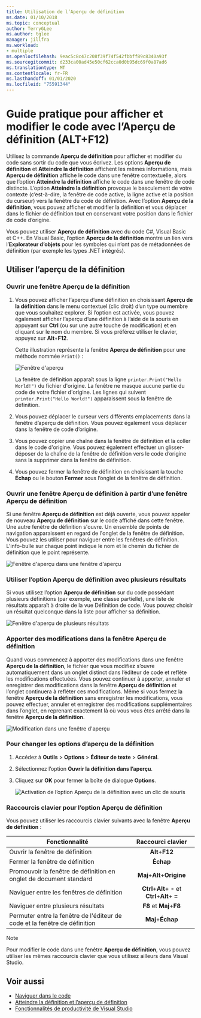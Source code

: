 ```yaml
---
title: Utilisation de l’Aperçu de définition
ms.date: 01/10/2018
ms.topic: conceptual
author: TerryGLee
ms.author: tglee
manager: jillfra
ms.workload:
- multiple
ms.openlocfilehash: 9eac5c8c47c208f39f74f542fbbff89c8340a93f
ms.sourcegitcommit: d233ca00ad45e50cf62cca0d0b95dc69f0a87ad6
ms.translationtype: MT
ms.contentlocale: fr-FR
ms.lasthandoff: 01/01/2020
ms.locfileid: "75591344"
---
```

# <a name="how-to-view-and-edit-code-by-using-peek-definition-altf12"></a>Guide pratique pour afficher et modifier le code avec l’Aperçu de définition (ALT+F12)

Utilisez la commande **Aperçu de définition** pour afficher et modifier du code sans sortir du code que vous écrivez. Les options **Aperçu de définition** et **Atteindre la définition** affichent les mêmes informations, mais **Aperçu de définition** affiche le code dans une fenêtre contextuelle, alors que l’option **Atteindre la définition** affiche le code dans une fenêtre de code distincte. L’option **Atteindre la définition** provoque le basculement de votre contexte (c’est-à-dire, la fenêtre de code active, la ligne active et la position du curseur) vers la fenêtre du code de définition. Avec l’option **Aperçu de la définition**, vous pouvez afficher et modifier la définition et vous déplacer dans le fichier de définition tout en conservant votre position dans le fichier de code d’origine.

Vous pouvez utiliser **Aperçu de définition** avec du code C#, Visual Basic et C++. En Visual Basic, l’option **Aperçu de la définition** montre un lien vers l’**Explorateur d’objets** pour les symboles qui n’ont pas de métadonnées de définition (par exemple les types .NET intégrés).

## <a name="use-peek-definition"></a>Utiliser l’aperçu de la définition

### <a name="open-a-peek-definition-window"></a>Ouvrir une fenêtre Aperçu de la définition

1. Vous pouvez afficher l’aperçu d’une définition en choisissant **Aperçu de la définition** dans le menu contextuel (clic droit) d’un type ou membre que vous souhaitez explorer. Si l’option est activée, vous pouvez également afficher l’aperçu d’une définition à l’aide de la souris en appuyant sur **Ctrl** (ou sur une autre touche de modification) et en cliquant sur le nom du membre. Si vous préférez utiliser le clavier, appuyez sur **Alt**+**F12**.

     Cette illustration représente la fenêtre **Aperçu de définition** pour une méthode nommée `Print()` :

     ![Fenêtre d'aperçu](../ide/media/peekwindow.png)

     La fenêtre de définition apparaît sous la ligne `printer.Print("Hello World!")` du fichier d'origine. La fenêtre ne masque aucune partie du code de votre fichier d'origine. Les lignes qui suivent `printer.Print("Hello World!")` apparaissent sous la fenêtre de définition.

1. Vous pouvez déplacer le curseur vers différents emplacements dans la fenêtre d’aperçu de définition. Vous pouvez également vous déplacer dans la fenêtre de code d’origine.

1. Vous pouvez copier une chaîne dans la fenêtre de définition et la coller dans le code d'origine. Vous pouvez également effectuer un glisser-déposer de la chaîne de la fenêtre de définition vers le code d’origine sans la supprimer dans la fenêtre de définition.

1. Vous pouvez fermer la fenêtre de définition en choisissant la touche **Échap** ou le bouton **Fermer** sous l’onglet de la fenêtre de définition.

### <a name="open-a-peek-definition-window-from-within-a-peek-definition-window"></a>Ouvrir une fenêtre Aperçu de définition à partir d’une fenêtre Aperçu de définition

Si une fenêtre **Aperçu de définition** est déjà ouverte, vous pouvez appeler de nouveau **Aperçu de définition** sur le code affiché dans cette fenêtre. Une autre fenêtre de définition s'ouvre. Un ensemble de points de navigation apparaissent en regard de l'onglet de la fenêtre de définition. Vous pouvez les utiliser pour naviguer entre les fenêtres de définition. L’info-bulle sur chaque point indique le nom et le chemin du fichier de définition que le point représente.

   ![Fenêtre d'aperçu dans une fenêtre d'aperçu](../ide/media/peekwithinpeek.png)

### <a name="peek-definition-with-multiple-results"></a>Utiliser l’option Aperçu de définition avec plusieurs résultats

Si vous utilisez l’option **Aperçu de définition** sur du code possédant plusieurs définitions (par exemple, une classe partielle), une liste de résultats apparaît à droite de la vue Définition de code. Vous pouvez choisir un résultat quelconque dans la liste pour afficher sa définition.

   ![Fenêtre d'aperçu de plusieurs résultats](../ide/media/peekmultiple.png)

### <a name="edit-inside-the-peek-definition-window"></a>Apporter des modifications dans la fenêtre Aperçu de définition

Quand vous commencez à apporter des modifications dans une fenêtre **Aperçu de la définition**, le fichier que vous modifiez s’ouvre automatiquement dans un onglet distinct dans l’éditeur de code et reflète les modifications effectuées. Vous pouvez continuer à apporter, annuler et enregistrer des modifications dans la fenêtre **Aperçu de définition** et l’onglet continuera à refléter ces modifications. Même si vous fermez la fenêtre **Aperçu de la définition** sans enregistrer les modifications, vous pouvez effectuer, annuler et enregistrer des modifications supplémentaires dans l’onglet, en reprenant exactement là où vous vous êtes arrêté dans la fenêtre **Aperçu de la définition**.

   ![Modification dans une fenêtre d'aperçu](../ide/media/peekedit.png)

### <a name="to-change-options-for-peek-definition"></a>Pour changer les options d’aperçu de la définition

1. Accédez à **Outils** > **Options** > **Éditeur de texte** > **Général**.

1. Sélectionnez l’option **Ouvrir la définition dans l’aperçu**.

1. Cliquez sur **OK** pour fermer la boîte de dialogue **Options**.

   ![Activation de l’option Aperçu de la définition avec un clic de souris](../ide/media/editor_options_peek_view.png)

### <a name="keyboard-shortcuts-for-peek-definition"></a>Raccourcis clavier pour l’option Aperçu de définition

Vous pouvez utiliser les raccourcis clavier suivants avec la fenêtre **Aperçu de définition** :

|Fonctionnalité|Raccourci clavier|
|-------------------|:-----------------------:|
|Ouvrir la fenêtre de définition|**Alt**+**F12**|
|Fermer la fenêtre de définition|**Échap**|
|Promouvoir la fenêtre de définition en onglet de document standard|**Maj**+**Alt**+**Origine**|
|Naviguer entre les fenêtres de définition|**Ctrl**+**Alt**+ **-** et **Ctrl**+**Alt**+ **=**|
|Naviguer entre plusieurs résultats|**F8** et **Maj**+**F8**|
|Permuter entre la fenêtre de l'éditeur de code et la fenêtre de définition|**Maj**+**Échap**|

> [!NOTE]
> Pour modifier le code dans une fenêtre **Aperçu de définition**, vous pouvez utiliser les mêmes raccourcis clavier que vous utilisez ailleurs dans Visual Studio.

## <a name="see-also"></a>Voir aussi

- [Naviguer dans le code](../ide/navigating-code.md)
- [Atteindre la définition et l’aperçu de définition](../ide/go-to-and-peek-definition.md)
- [Fonctionnalités de productivité de Visual Studio](../ide/productivity-features.md)
